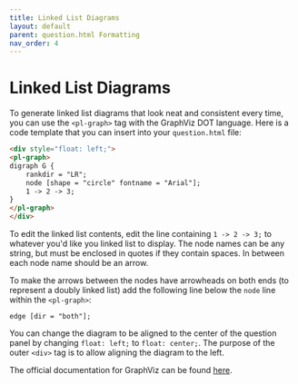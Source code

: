 ```yaml
---
title: Linked List Diagrams
layout: default
parent: question.html Formatting
nav_order: 4
---
```


# Linked List Diagrams

To generate linked list diagrams that look neat and consistent every time, you can use the `<pl-graph>` tag with the GraphViz DOT language. Here is a code template that you can insert into your `question.html` file:  

```html
<div style="float: left;">
<pl-graph>
digraph G {
    rankdir = "LR";
    node [shape = "circle" fontname = "Arial"];
    1 -> 2 -> 3;
}
</pl-graph>
</div>
```

To edit the linked list contents, edit the line containing `1 -> 2 -> 3;` to whatever you'd like you linked list to display. The node names can be any string, but must be enclosed in quotes if they contain spaces. In between each node name should be an arrow.

To make the arrows between the nodes have arrowheads on both ends (to represent a doubly linked list) add the following line below the `node` line within the `<pl-graph>`:

```
edge [dir = "both"];
```

You can change the diagram to be aligned to the center of the question panel by changing `float: left;` to `float: center;`. The purpose of the outer `<div>` tag is to allow aligning the diagram to the left.

The official documentation for GraphViz can be found [here](https://graphviz.org/documentation/).